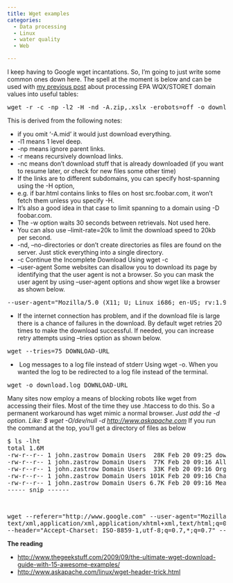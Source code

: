 ```yaml
---
title: Wget examples
categories:
  - Data processing
  - Linux
  - water quality
  - Web

---
```

I keep having to Google wget incantations. So, I&#8217;m going to just write some common ones down here. The spell at the moment is below and can be used with <a title="Importing EPA WQX Domains into MySQL Tables" href="http://northredoubt.com/n/2013/02/19/importing-epa-wqx-domains-into-mysql-tables/" target="_blank">my previous post</a> about processing EPA WQX/STORET domain values into useful tables:

<pre>wget -r -c -np -l2 -H -nd -A.zip,.xslx -erobots=off -o download.log --user-agent="Mozilla/5.0 (X11; U; Linux i686; en-US; rv:1.9.0.3) Gecko/2008092416 Firefox/3.0.3" http://www.epa.gov/storet/wqx/wqx_getdomainvalueswebservice.html</pre>

This is derived from the following notes:

  * if you omit ‘-A.mid’ it would just download everything.
  * -l1 means 1 level deep.
  * -np means ignore parent links.
  * -r means recursively download links.
  * -nc means don’t download stuff that is already downloaded (if you want to resume later, or check for new files some other time)
  * If the links are to different subdomains, you can specify host-spanning using the -H option,
  * e.g. if bar.html contains links to files on host src.foobar.com, it won&#8217;t fetch them unless you specify -H.
  * It&#8217;s also a good idea in that case to limit spanning to a domain using -D foobar.com.
  * The -w option waits 30 seconds between retrievals. Not used here.
  * You can also use &#8211;limit-rate=20k to limit the download speed to 20kb per second.
  * -nd, &#8211;no-directories or don&#8217;t create directories as files are found on the server. Just stick everything into a single directory.
  * -c Continue the Incomplete Download Using wget -c
  * &#8211;user-agent Some websites can disallow you to download its page by identifying that the user agent is not a browser. So you can mask the user agent by using –user-agent options and show wget like a browser as shown below.

<pre>--user-agent="Mozilla/5.0 (X11; U; Linux i686; en-US; rv:1.9.0.3) Gecko/2008092416 Firefox/3.0.3" URL-TO-DOWNLOAD</pre>

  * If the internet connection has problem, and if the download file is large there is a chance of failures in the download. By default wget retries 20 times to make the download successful. If needed, you can increase retry attempts using –tries option as shown below.

<pre>wget --tries=75 DOWNLOAD-URL</pre>

  *  Log messages to a log file instead of stderr Using wget -o. When you wanted the log to be redirected to a log file instead of the terminal.

<pre>wget -o download.log DOWNLOAD-URL</pre>

Many sites now employ a means of blocking robots like wget from accessing their files. Most of the time they use .htaccess to do this. So a permanent workaround has wget mimic a normal browser. _Just add the -d option. Like: $ wget -O/dev/null -d http://www.askapache.com_ If you run the command at the top, you&#8217;ll get a directory of files as below

<pre>$ ls -lht
total 1.6M
-rw-r--r-- 1 john.zastrow Domain Users  28K Feb 20 09:25 download.log
-rw-r--r-- 1 john.zastrow Domain Users  77K Feb 20 09:16 All.zip
-rw-r--r-- 1 john.zastrow Domain Users  33K Feb 20 09:16 Organization.zip
-rw-r--r-- 1 john.zastrow Domain Users 101K Feb 20 09:16 Characteristic.zip
-rw-r--r-- 1 john.zastrow Domain Users 6.7K Feb 20 09:16 MeasureUnit.zip
----- snip ------</pre>

&nbsp;

<pre>wget --referer="http://www.google.com" --user-agent="Mozilla/5.0 (Windows; U; Windows NT 5.1; en-US; rv:1.8.1.6) Gecko/20070725 Firefox/2.0.0.6" --header="Accept:
text/xml,application/xml,application/xhtml+xml,text/html;q=0.9,text/plain;q=0.8,image/png,*/*;q=0.5" --header="Accept-Language: en-us,en;q=0.5" --header="Accept-Encoding: gzip,deflate"
--header="Accept-Charset: ISO-8859-1,utf-8;q=0.7,*;q=0.7" --header="Keep-Alive: 300" -dnv http://www.askapache.com/sitemap.xml</pre>

**The reading**

  * http://www.thegeekstuff.com/2009/09/the-ultimate-wget-download-guide-with-15-awesome-examples/
  * http://www.askapache.com/linux/wget-header-trick.html